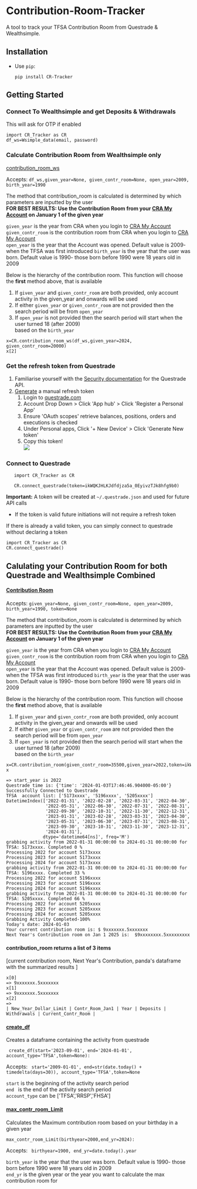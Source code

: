 # Contribution-Room-Tracker

A tool to track your TFSA Contribution Room from Questrade & Wealthsimple.

## Installation
* Use `pip`:

   `pip install CR-Tracker`

## Getting Started

### Connect To Wealthsimple and get Deposits & Withdrawals
This will ask for OTP if enabled
```
import CR_Tracker as CR
df_ws=Wsimple_data(email, password)
```

### Calculate Contribution Room from Wealthsimple only

[contribution_room_ws]()

Accepts: ```df_ws,given_year=None, given_contr_room=None, open_year=2009, birth_year=1990```

The method that contribution_room is calculated is determined by which parameters are inputted by the user\
**FOR BEST RESULTS: Use the Contribution Room from your [CRA My Account](https://www.canada.ca/en/revenue-agency/services/e-services/digital-services-individuals/account-individuals.html) on January 1 of the given year**


`given_year` is the year from CRA when you login to [CRA My Account](https://www.canada.ca/en/revenue-agency/services/e-services/digital-services-individuals/account-individuals.html)\
`given_contr_room` is the contribution room from CRA when you login to [CRA My Account](https://www.canada.ca/en/revenue-agency/services/e-services/digital-services-individuals/account-individuals.html)\
```open_year``` is the year that the Account was opened. Default value is 2009- when the TFSA was first introduced
```birth_year```  is the year that the user was born. Default value is 1990- those born before 1990 were 18 years old in 2009

Below is the hierarchy of the contribution room. This function will choose the **first** method above, that is available 

1. If ```given_year``` and ```given_contr_room``` are both provided,
only account activity in the given_year and onwards will be used  
2. If either ```given_year``` or ```given_contr_room``` are not provided then the search period will be from ```open_year```
3. If ```open_year``` is not provided then the search period will start when the user turned 18 (after 2009) \
based on the ```birth_year``` 
```
x=CR.contribution_room_ws(df_ws,given_year=2024, given_contr_room=20000)
x[2]
```
### Get the refresh token from Questrade

1. Familiarise yourself with the [Security documentation](https://www.questrade.com/api/documentation/security) for the Questrade API.
2. [Generate](https://apphub.questrade.com/UI/UserApps.aspx) a manual refresh token 
   1. Login to [questrade.com](https://www.questrade.com/)
   2. Account Drop Down > Click 'App hub' > Click 'Register a Personal App' 
   3. Ensure 'OAuth scopes' retrieve balances, positions, orders and executions is checked 
   4. Under Personal apps, Click '+ New Device' > Click 'Generate New token' 
   5. Copy this token!\
      ![](https://github.com/rodnyf/CR-Tracker/blob/8163a8611680bb1d0935c4d2a622d953328942a5/CR-Tracker/Capture1%20Apphub.PNG)
   
### Connect to Questrade
```
   import CR_Tracker as CR
   
   CR.connect_questrade(token=ikWQKJHLKJdfdjza5a_0EyivzTJk8hfg9b0)
   ```
   **Important:**
   A token will be created at `~/.questrade.json` and used for future API calls
   * If the token is valid future initiations will not require a refresh token


If there is already a valid token, you can simply connect to questrade without declaring a token
   ```
   import CR_Tracker as CR
   CR.connect_questrade()
   ```

## Calulating your Contribution Room for both Questrade and Wealthsimple Combined
#### [Contribution Room]()
Accepts: ```given_year=None, given_contr_room=None, open_year=2009, birth_year=1990, token=None```

The method that contribution_room is calculated is determined by which parameters are inputted by the user\
**FOR BEST RESULTS: Use the Contribution Room from your [CRA My Account](https://www.canada.ca/en/revenue-agency/services/e-services/digital-services-individuals/account-individuals.html) on January 1 of the given year**


`given_year` is the year from CRA when you login to [CRA My Account](https://www.canada.ca/en/revenue-agency/services/e-services/digital-services-individuals/account-individuals.html)\
`given_contr_room` is the contribution room from CRA when you login to [CRA My Account](https://www.canada.ca/en/revenue-agency/services/e-services/digital-services-individuals/account-individuals.html)\
```open_year``` is the year that the Account was opened. Default value is 2009- when the TFSA was first introduced
```birth_year```  is the year that the user was born. Default value is 1990- those born before 1990 were 18 years old in 2009

Below is the hierarchy of the contribution room. This function will choose the **first** method above, that is available 

1. If ```given_year``` and ```given_contr_room``` are both provided,
only account activity in the given_year and onwards will be used  
2. If either ```given_year``` or ```given_contr_room``` are not provided then the search period will be from ```open_year```
3. If ```open_year``` is not provided then the search period will start when the user turned 18 (after 2009) \
based on the ```birth_year``` 



```
x=CR.contribution_room(given_contr_room=35500,given_year=2022,token=ikWQKJHLKJdfdjza5a_0EyivzTJk8hfg9b0)
x

=> start_year is 2022
Questrade time is: {'time': '2024-01-03T17:46:46.904000-05:00'}
Successfully Connected to Questrade
TFSA  account list: ['5173xxxx', '5196xxxx', '5205xxxx']
DatetimeIndex(['2022-01-31', '2022-02-28', '2022-03-31', '2022-04-30',
               '2022-05-31', '2022-06-30', '2022-07-31', '2022-08-31',
               '2022-09-30', '2022-10-31', '2022-11-30', '2022-12-31',
               '2023-01-31', '2023-02-28', '2023-03-31', '2023-04-30',
               '2023-05-31', '2023-06-30', '2023-07-31', '2023-08-31',
               '2023-09-30', '2023-10-31', '2023-11-30', '2023-12-31',
               '2024-01-31'],
              dtype='datetime64[ns]', freq='M')
grabbing activity from 2022-01-31 00:00:00 to 2024-01-31 00:00:00 for TFSA: 5173xxxx. Completed 0 % 
Processing 2022 for account 5173xxxx
Processing 2023 for account 5173xxxx
Processing 2024 for account 5173xxxx
grabbing activity from 2022-01-31 00:00:00 to 2024-01-31 00:00:00 for TFSA: 5196xxxx. Completed 33 % 
Processing 2022 for account 5196xxxx
Processing 2023 for account 5196xxxx
Processing 2024 for account 5196xxxx
grabbing activity from 2022-01-31 00:00:00 to 2024-01-31 00:00:00 for TFSA: 5205xxxx. Completed 66 % 
Processing 2022 for account 5205xxxx
Processing 2023 for account 5205xxxx
Processing 2024 for account 5205xxxx
Grabbing Activity Completed-100%
Today's date: 2024-01-03
Your current contribution room is: $ 9xxxxxxx.5xxxxxxx
Next Year's Contribution room on Jan 1 2025 is:  $9xxxxxxxx.5xxxxxxxxx
```
#### contribution_room returns a list of 3 items

[current contribution room, Next Year's Contribution, panda's dataframe with the summarized results ]
```
x[0]
=> 9xxxxxxx.5xxxxxxx
x[1]
=> 9xxxxxxx.5xxxxxxx
x[2]
=> 
| New_Year_Dollar_Limit | Contr_Room_Jan1 | Year | Deposits | Withdrawals | Current_Contr_Room |
```


#### [create_df]()
Creates a dataframe containing the activity from questrade 
```
 create_df(start='2023-09-01', end='2024-01-01', account_type='TFSA',token=None):
```
Accepts: ``` start='2009-01-01', end=str(date.today() + timedelta(days=30)), account_type='TFSA',token=None```


`start` is the beginning of the activity search period\
`end `  is the end of the activity search period\
```account_type```  can be ['TFSA','RRSP','FHSA']

#### [max_contr_room_Limit]()

Calculates the Maximum contribution room based on your birthday in a given year
```
max_contr_room_Limit(birthyear=2000,end_yr=2024):
```
Accepts: ``` birthyear=1900, end_yr=date.today().year```

```birth_year```  is the year that the user was born. Default value is 1990- those born before 1990 were 18 years old in 2009\
`end_yr` is the given year or the year you want to calculate the max contribution room for
